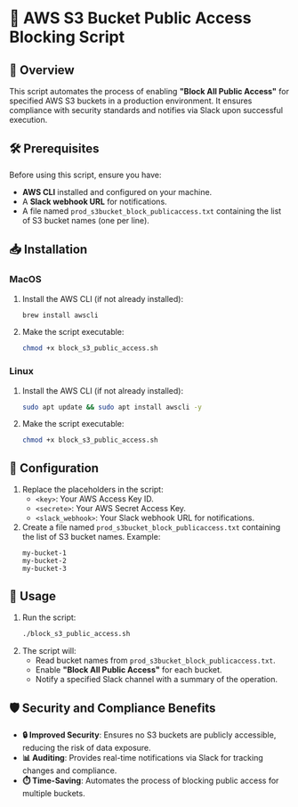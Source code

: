 # 🚀 AWS S3 Bucket Public Access Blocking Script

## 📜 Overview
This script automates the process of enabling **"Block All Public Access"** for specified AWS S3 buckets in a production environment. It ensures compliance with security standards and notifies via Slack upon successful execution.

## 🛠️ Prerequisites
Before using this script, ensure you have:
- **AWS CLI** installed and configured on your machine.
- A **Slack webhook URL** for notifications.
- A file named `prod_s3bucket_block_publicaccess.txt` containing the list of S3 bucket names (one per line).

## 📥 Installation
### MacOS
1. Install the AWS CLI (if not already installed):
   ```bash
   brew install awscli
   ```
2. Make the script executable:
   ```bash
   chmod +x block_s3_public_access.sh
   ```

### Linux
1. Install the AWS CLI (if not already installed):
   ```bash
   sudo apt update && sudo apt install awscli -y
   ```
2. Make the script executable:
   ```bash
   chmod +x block_s3_public_access.sh
   ```

## 🔧 Configuration
1. Replace the placeholders in the script:
   - `<key>`: Your AWS Access Key ID.
   - `<secrete>`: Your AWS Secret Access Key.
   - `<slack_webhook>`: Your Slack webhook URL for notifications.
2. Create a file named `prod_s3bucket_block_publicaccess.txt` containing the list of S3 bucket names. Example:
   ```
   my-bucket-1
   my-bucket-2
   my-bucket-3
   ```

## 🚀 Usage
1. Run the script:
   ```bash
   ./block_s3_public_access.sh
   ```
2. The script will:
   - Read bucket names from `prod_s3bucket_block_publicaccess.txt`.
   - Enable **"Block All Public Access"** for each bucket.
   - Notify a specified Slack channel with a summary of the operation.

## 🛡️ Security and Compliance Benefits
- **🔒 Improved Security**: Ensures no S3 buckets are publicly accessible, reducing the risk of data exposure.
- **📊 Auditing**: Provides real-time notifications via Slack for tracking changes and compliance.
- **⏱️ Time-Saving**: Automates the process of blocking public access for multiple buckets.

